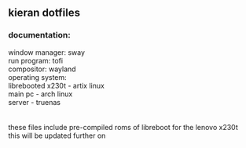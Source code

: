 ## kieran dotfiles
### documentation:

window manager: sway<br>
run program: tofi<br>
compositor: wayland<br>
operating system:<br>
    librebooted x230t - artix linux<br>
    main pc - arch linux<br>
    server - truenas<br>
<br><br>these files include pre-compiled roms of libreboot for the lenovo x230t
<br>this will be updated further on
